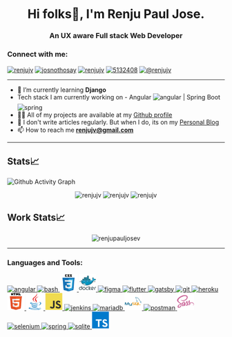 <!--
**renjujv/renjujv** is a ✨ _special_ ✨ repository because its `README.md` (this file) appears on your GitHub profile.

Here are some ideas to get you started:

- 🔭 I’m currently working on ...
- 🌱 I’m currently learning ...
- 👯 I’m looking to collaborate on ...
- 🤔 I’m looking for help with ...
- 💬 Ask me about ...
- 📫 How to reach me: ...
- 😄 Pronouns: ...
- ⚡ Fun fact: ...
-->
<h1 align="center">Hi folks👋, I'm Renju Paul Jose.</h1>
<h3 align="center">An UX aware Full stack Web Developer</h3>
<!-- 
<p align="left">
  <img src="https://komarev.com/ghpvc/?username=renjujv&label=Profile%20views&color=0e75b6&style=flat" alt="renjujv" />
  <a href="https://twitter.com/josnothosay" target="blank">
    <img src="https://img.shields.io/twitter/follow/josnothosay?logo=twitter&style=for-the-badge" alt="josnothosay" />
  </a>
</p> -->

<h3 align="left">Connect with me:</h3>
<p align="left">
<a href="https://dev.to/renjujv" target="blank"><img align="center" src="https://raw.githubusercontent.com/rahuldkjain/github-profile-readme-generator/master/src/images/icons/Social/devto.svg" alt="renjujv" height="30" width="40" /></a>
<a href="https://twitter.com/josnothosay" target="blank"><img align="center" src="https://raw.githubusercontent.com/rahuldkjain/github-profile-readme-generator/master/src/images/icons/Social/twitter.svg" alt="josnothosay" height="30" width="40" /></a>
<a href="https://linkedin.com/in/renjujv" target="blank"><img align="center" src="https://raw.githubusercontent.com/rahuldkjain/github-profile-readme-generator/master/src/images/icons/Social/linked-in-alt.svg" alt="renjujv" height="30" width="40" /></a>
<a href="https://stackoverflow.com/users/5132408" target="blank"><img align="center" src="https://raw.githubusercontent.com/rahuldkjain/github-profile-readme-generator/master/src/images/icons/Social/stack-overflow.svg" alt="5132408" height="30" width="40" /></a>
<a href="https://medium.com/@renjujv" target="blank"><img align="center" src="https://raw.githubusercontent.com/rahuldkjain/github-profile-readme-generator/master/src/images/icons/Social/medium.svg" alt="@renjujv" height="30" width="40" /></a>
</p>

<hr>

- 🌱 I’m currently learning **Django**
- Tech stack I am currently working on - 
Angular <img src="https://angular.io/assets/images/logos/angular/angular.svg" alt="angular" width="15" height="15"/> | Spring Boot <img style="padding:.5em 0 0 0;" src="https://www.vectorlogo.zone/logos/springio/springio-icon.svg" alt="spring" width="15" height="15"/>
- 👨‍💻 All of my projects are available at my [Github profile](https://github.com/renjujv)
- 📝 I don't write articles regularly. But when I do, its on my [Personal Blog](https://renjujose.live)
- 📫 How to reach me **renjujv@gmail.com**

<hr>

## Stats📈

![Github Activity Graph](https://activity-graph.herokuapp.com/graph?username=renjujv&theme=react-dark&hide_border=true)
<p align="center"> 
  <img width="40%" src="https://github-readme-stats.vercel.app/api/top-langs?username=renjujv&show_icons=true&theme=dracula&locale=en&layout=compact" alt="renjujv" /> 
  <img width="48%" src="https://github-readme-stats.vercel.app/api?username=renjujv&show_icons=true&theme=dracula&locale=en" alt="renjujv" /> 
  <img width="48%" src="https://github-readme-streak-stats.herokuapp.com/?user=renjujv&theme=highcontrast" alt="renjujv" /> 
</p>

## Work Stats📈
<p align="center">
<!--   <img align="center" width="40%" src="https://github-readme-stats.vercel.app/api/top-langs?username=renjupauljosev&show_icons=true&theme=dracula&locale=en&layout=compact" alt="renjupauljosev" /> -->
  <img align="center" width="48%" src="https://github-readme-streak-stats.herokuapp.com/?user=renjupauljosev&theme=highcontrast" alt="renjupauljosev" /> 
</p>

<!-- <p><img src="https://github-readme-stats.vercel.app/api?username=renjujv&show_icons=true&locale=en" alt="renjujv" style="width:50%" /></p>
<p><img src="https://github-readme-streak-stats.herokuapp.com/?user=renjujv&" alt="renjujv" style="width:50%" /></p> -->
<!-- <hr> -->
<!-- ### Blogs posts -->
<!-- BLOG-POST-LIST:START -->
<!-- BLOG-POST-LIST:END -->
<hr>

<h3 align="left">Languages and Tools:</h3>
<p align="left"> <a href="https://angular.io" target="_blank" rel="noreferrer"> <img src="https://angular.io/assets/images/logos/angular/angular.svg" alt="angular" width="40" height="40"/> </a> <a href="https://www.gnu.org/software/bash/" target="_blank" rel="noreferrer"> <img src="https://www.vectorlogo.zone/logos/gnu_bash/gnu_bash-icon.svg" alt="bash" width="40" height="40"/> </a> <a href="https://www.w3schools.com/css/" target="_blank" rel="noreferrer"> <img src="https://raw.githubusercontent.com/devicons/devicon/master/icons/css3/css3-original-wordmark.svg" alt="css3" width="40" height="40"/> </a> <a href="https://www.docker.com/" target="_blank" rel="noreferrer"> <img src="https://raw.githubusercontent.com/devicons/devicon/master/icons/docker/docker-original-wordmark.svg" alt="docker" width="40" height="40"/> </a> <a href="https://www.figma.com/" target="_blank" rel="noreferrer"> <img src="https://www.vectorlogo.zone/logos/figma/figma-icon.svg" alt="figma" width="40" height="40"/> </a> <a href="https://flutter.dev" target="_blank" rel="noreferrer"> <img src="https://www.vectorlogo.zone/logos/flutterio/flutterio-icon.svg" alt="flutter" width="40" height="40"/> </a> <a href="https://www.gatsbyjs.com/" target="_blank" rel="noreferrer"> <img src="https://www.vectorlogo.zone/logos/gatsbyjs/gatsbyjs-icon.svg" alt="gatsby" width="40" height="40"/> </a> <a href="https://git-scm.com/" target="_blank" rel="noreferrer"> <img src="https://www.vectorlogo.zone/logos/git-scm/git-scm-icon.svg" alt="git" width="40" height="40"/> </a> <a href="https://heroku.com" target="_blank" rel="noreferrer"> <img src="https://www.vectorlogo.zone/logos/heroku/heroku-icon.svg" alt="heroku" width="40" height="40"/> </a> <a href="https://www.w3.org/html/" target="_blank" rel="noreferrer"> <img src="https://raw.githubusercontent.com/devicons/devicon/master/icons/html5/html5-original-wordmark.svg" alt="html5" width="40" height="40"/> </a> <a href="https://www.java.com" target="_blank" rel="noreferrer"> <img src="https://raw.githubusercontent.com/devicons/devicon/master/icons/java/java-original.svg" alt="java" width="40" height="40"/> </a> <a href="https://developer.mozilla.org/en-US/docs/Web/JavaScript" target="_blank" rel="noreferrer"> <img src="https://raw.githubusercontent.com/devicons/devicon/master/icons/javascript/javascript-original.svg" alt="javascript" width="40" height="40"/> </a> <a href="https://www.jenkins.io" target="_blank" rel="noreferrer"> <img src="https://www.vectorlogo.zone/logos/jenkins/jenkins-icon.svg" alt="jenkins" width="40" height="40"/> </a> <a href="https://mariadb.org/" target="_blank" rel="noreferrer"> <img src="https://www.vectorlogo.zone/logos/mariadb/mariadb-icon.svg" alt="mariadb" width="40" height="40"/> </a> <a href="https://www.mysql.com/" target="_blank" rel="noreferrer"> <img src="https://raw.githubusercontent.com/devicons/devicon/master/icons/mysql/mysql-original-wordmark.svg" alt="mysql" width="40" height="40"/> </a> <a href="https://postman.com" target="_blank" rel="noreferrer"> <img src="https://www.vectorlogo.zone/logos/getpostman/getpostman-icon.svg" alt="postman" width="40" height="40"/> </a> <a href="https://sass-lang.com" target="_blank" rel="noreferrer"> <img src="https://raw.githubusercontent.com/devicons/devicon/master/icons/sass/sass-original.svg" alt="sass" width="40" height="40"/> </a> <a href="https://www.selenium.dev" target="_blank" rel="noreferrer"> <img src="https://raw.githubusercontent.com/detain/svg-logos/780f25886640cef088af994181646db2f6b1a3f8/svg/selenium-logo.svg" alt="selenium" width="40" height="40"/> </a> <a href="https://spring.io/" target="_blank" rel="noreferrer"> <img src="https://www.vectorlogo.zone/logos/springio/springio-icon.svg" alt="spring" width="40" height="40"/> </a> <a href="https://www.sqlite.org/" target="_blank" rel="noreferrer"> <img src="https://www.vectorlogo.zone/logos/sqlite/sqlite-icon.svg" alt="sqlite" width="40" height="40"/> </a> <a href="https://www.typescriptlang.org/" target="_blank" rel="noreferrer"> <img src="https://raw.githubusercontent.com/devicons/devicon/master/icons/typescript/typescript-original.svg" alt="typescript" width="40" height="40"/> </a> </p>
